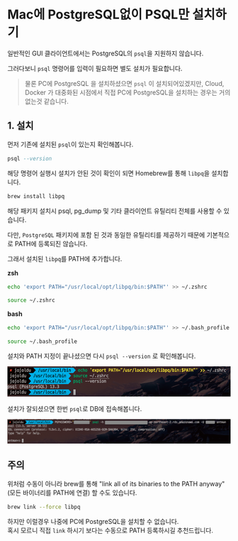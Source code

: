 # Mac에 PostgreSQL없이 PSQL만 설치하기

일반적인 GUI 클라이언트에서는 PostgreSQL의 `psql`을 지원하지 않습니다.  
  
그러다보니 `psql` 명령어를 입력이 필요하면 별도 설치가 필요합니다.  

> 물론 PC에 PostgreSQL 을 설치하셨으면 `psql` 이 설치되어있겠지만, Cloud, Docker 가 대중화된 시점에서 직접 PC에 PostgreSQL을 설치하는 경우는 거의 없는것 같습니다.

## 1. 설치

먼저 기존에 설치된 `psql`이 있는지 확인해봅니다.

```sql
psql --version
```

해당 명령어 실행시 설치가 안된 것이 확인이 되면 Homebrew를 통해 `libpq`을 설치합니다.

```bash
brew install libpq
```

해당 패키지 설치시 psql, pg_dump 및 기타 클라이언트 유틸리티 전체를 사용할 수 있습니다.  
  
다만, `PostgreSQL` 패키지에 포함 된 것과 동일한 유틸리티를 제공하기 때문에 기본적으로 PATH에 등록되진 않습니다.  
  
그래서 설치된 `libpq`를 PATH에 추가합니다.  
  
**zsh**

```bash
echo 'export PATH="/usr/local/opt/libpq/bin:$PATH"' >> ~/.zshrc
```

```bash
source ~/.zshrc
```

**bash**

```bash
echo 'export PATH="/usr/local/opt/libpq/bin:$PATH"' >> ~/.bash_profile
```

```bash
source ~/.bash_profile
```

설치와 PATH 지정이 끝나셨으면 다시 `psql --version` 로 확인해봅니다.

![install](./images/install.png)

설치가 잘되셨으면 한번 `psql`로 DB에 접속해봅니다.

![connect](./images/connect.png)


## 주의

위처럼 수동이 아니라 brew를 통해 "link all of its binaries to the PATH anyway" (모든 바이너리를 PATH에 연결) 할 수도 있습니다.

```bash
brew link --force libpq
```

하지만 이럴경우 나중에 PC에 PostgreSQL을 설치할 수 없습니다.  
혹시 모르니 직접 `link` 하시기 보다는 수동으로 PATH 등록하시길 추천드립니다.